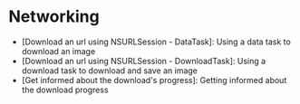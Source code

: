 # Networking

- [Download an url using NSURLSession - DataTask]: Using a data task to download an image
- [Download an url using NSURLSession - DownloadTask]: Using a download task to download and save an image
- [Get informed about the download's progress]: Getting informed about the download progress
